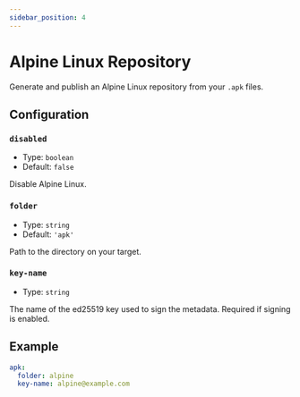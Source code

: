 ```yaml
---
sidebar_position: 4
---
```


# Alpine Linux Repository

Generate and publish an Alpine Linux repository from your `.apk` files.

## Configuration

### `disabled`

- Type: `boolean`
- Default: `false`

Disable Alpine Linux.

### `folder`

- Type: `string`
- Default: `'apk'`

Path to the directory on your target.

### `key-name`

- Type: `string`

The name of the ed25519 key used to sign the metadata. Required if signing is enabled.

## Example

```yaml
apk:
  folder: alpine
  key-name: alpine@example.com
```
